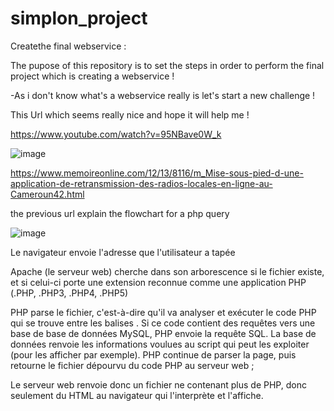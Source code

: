 # simplon_project
Createthe final webservice :

The pupose of this repository is to set the steps in order to perform the final project which is creating a webservice !

-As i don't know what's a webservice really is let's start a new challenge !

This Url which seems really nice and hope it will help me !

https://www.youtube.com/watch?v=95NBave0W_k


![image](https://user-images.githubusercontent.com/75574677/115830374-7c7e0e00-a410-11eb-91db-20e4aadd280c.png)

https://www.memoireonline.com/12/13/8116/m_Mise-sous-pied-d-une-application-de-retransmission-des-radios-locales-en-ligne-au-Cameroun42.html

the previous url explain the flowchart for a php query

![image](https://user-images.githubusercontent.com/75574677/115831966-94569180-a412-11eb-8dbe-4cfdb4474c05.png)

 Le navigateur envoie l'adresse que l'utilisateur a tapée 
 
 Apache (le serveur web) cherche dans son arborescence si le fichier existe,
 et si celui-ci porte une extension reconnue comme une application PHP (.PHP, .PHP3, .PHP4, .PHP5)
 
 PHP parse le fichier, c'est-à-dire qu'il va analyser et exécuter le code PHP qui se trouve entre les balises <? PHP et ?>. 
 Si ce code contient des requêtes vers une base de base de données MySQL,
 PHP envoie la requête SQL. La base de données renvoie les informations voulues au script qui peut les exploiter 
 (pour les afficher par exemple). PHP continue de parser la page, puis retourne le fichier dépourvu du code PHP au serveur web ;

Le serveur web renvoie donc un fichier ne contenant plus de PHP, donc seulement du HTML au navigateur qui l'interprète et l'affiche.

